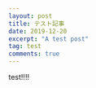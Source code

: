 ```yaml
---
layout: post
title: テスト記事
date: 2019-12-20
excerpt: "A test post"
tag: test
comments: true
---
```


test!!!!
